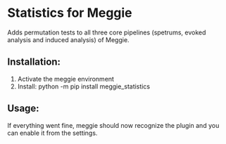 # Statistics for Meggie

Adds permutation tests to all three core pipelines (spetrums, evoked analysis and induced analysis) of Meggie.

## Installation:

1. Activate the meggie environment
1. Install: python -m pip install meggie\_statistics

## Usage:

If everything went fine, meggie should now recognize the plugin and you can enable it from the settings.

